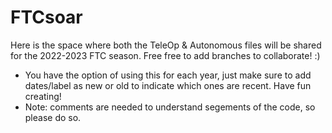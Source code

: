 # FTCsoar
Here is the space where both the TeleOp & Autonomous files will be shared for the 2022-2023 FTC season. Free free to add branches to collaborate! :)

- You have the option of using this for each year, just make sure to add dates/label as new or old to indicate which ones are recent. Have fun creating!
- Note: comments are needed to understand segements of the code, so please do so.
